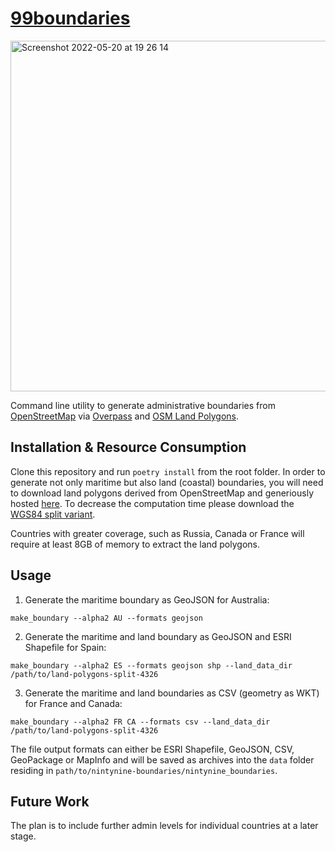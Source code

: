 # [99boundaries](https://99boundaries.com)

<img width="561" alt="Screenshot 2022-05-20 at 19 26 14" src="https://user-images.githubusercontent.com/10322094/169583550-705016ce-474d-48ee-8584-746ef9b9ea90.png">

Command line utility to generate administrative boundaries from [OpenStreetMap](http://openstreetmap.org) via [Overpass](http://overpass-api.de/) and [OSM Land Polygons](https://osmdata.openstreetmap.de/data/land-polygons.html).

## Installation & Resource Consumption

Clone this repository and run `poetry install` from the root folder. In order to generate not only maritime but also land (coastal) boundaries, you will need to download land polygons derived from OpenStreetMap and generiously hosted [here](https://osmdata.openstreetmap.de/data/land-polygons.html). To decrease the computation time please download the [WGS84 split variant](https://osmdata.openstreetmap.de/download/land-polygons-split-4326.zip). 

Countries with greater coverage, such as Russia, Canada or France will require at least 8GB of memory to extract the land polygons. 

## Usage

1. Generate the maritime boundary as GeoJSON for Australia:

`make_boundary --alpha2 AU --formats geojson`

2. Generate the maritime and land boundary as GeoJSON and ESRI Shapefile for Spain:

`make_boundary --alpha2 ES --formats geojson shp --land_data_dir /path/to/land-polygons-split-4326`

3. Generate the maritime and land boundaries as CSV (geometry as WKT) for France and Canada:

`make_boundary --alpha2 FR CA --formats csv --land_data_dir /path/to/land-polygons-split-4326`

The file output formats can either be ESRI Shapefile, GeoJSON, CSV, GeoPackage or MapInfo and will be saved as archives into the `data` folder residing in `path/to/nintynine-boundaries/nintynine_boundaries`.

## Future Work

The plan is to include further admin levels for individual countries at a later stage.
